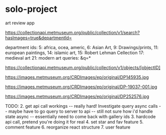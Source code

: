 # solo-project
art review app

https://collectionapi.metmuseum.org/public/collection/v1/search?hasImages=true&departmentId=

department ids: 
5: africa, ocea, americ,
6: Asian Art, 
9: Drawings/prints, 
11: european paintings,
14: islamic art, 
15: Robert Lehman Cellection
17: medieval art
21: modern art
queries: &q=*

https://collectionapi.metmuseum.org/public/collection/v1/objects/[objectID]

https://images.metmuseum.org/CRDImages/ep/original/DP145935.jpg

https://images.metmuseum.org/CRDImages/ep/original/DP-19037-001.jpg

https://images.metmuseum.org/CRDImages/ep/original/DP252576.jpg

TODO:
2. get api call workings
-- really hard! Investigate query async calls
-- maybe have to go query to server to api
-- still not sure how i'd handle state async
-- essentially need to come back with gallery ids
3. hardcode api call, pretend you're doing it for real
4. set star and fav feature
5. comment feature
6. reorganize react structure
7. user feature
